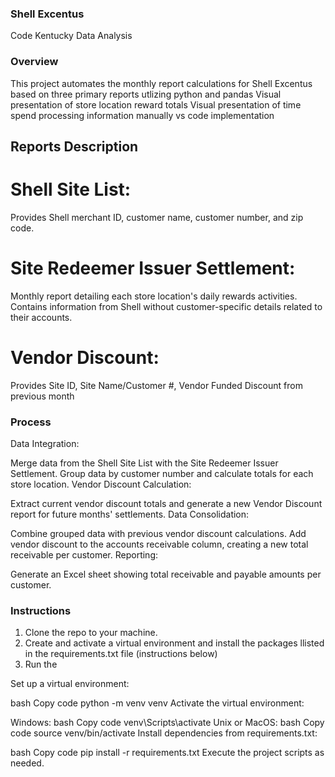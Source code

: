 ### Shell Excentus
Code Kentucky Data Analysis

### Overview
This project automates the monthly report calculations for Shell Excentus based on three primary reports utlizing python and pandas
Visual presentation of store location reward totals
Visual presentation of time spend processing information manually vs code implementation

## Reports Description

# Shell Site List:
Provides Shell merchant ID, customer name, customer number, and zip code.

# Site Redeemer Issuer Settlement:
Monthly report detailing each store location's daily rewards activities.
Contains information from Shell without customer-specific details related to their accounts.

# Vendor Discount:
Provides Site ID, Site Name/Customer #, Vendor Funded Discount from previous month

### Process
Data Integration:

Merge data from the Shell Site List with the Site Redeemer Issuer Settlement.
Group data by customer number and calculate totals for each store location.
Vendor Discount Calculation:

Extract current vendor discount totals and generate a new Vendor Discount report for future months' settlements.
Data Consolidation:

Combine grouped data with previous vendor discount calculations.
Add vendor discount to the accounts receivable column, creating a new total receivable per customer.
Reporting:

Generate an Excel sheet showing total receivable and payable amounts per customer.


### Instructions
1. Clone the repo to your machine.
2. Create and activate a virtual environment and install the packages llisted in the requirements.txt file (instructions below)
3. Run the 

Set up a virtual environment:

bash
Copy code
python -m venv venv
Activate the virtual environment:

Windows:
bash
Copy code
venv\Scripts\activate
Unix or MacOS:
bash
Copy code
source venv/bin/activate
Install dependencies from requirements.txt:

bash
Copy code
pip install -r requirements.txt
Execute the project scripts as needed.


